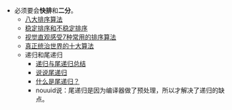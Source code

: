* 必须要会**快排**和**二分**。
	* [八大排序算法](http://blog.csdn.net/hguisu/article/details/7776068)
	* [稳定排序和不稳定排序](http://www.cnblogs.com/codingmylife/archive/2012/10/21/2732980.html)
	* [视觉直观感受7种常用的排序算法](http://blog.jobbole.com/11745/)
	* [真正统治世界的十大算法](http://blog.jobbole.com/70639/)
	* 递归和尾递归
		* [递归与尾递归总结](http://www.cnblogs.com/Anker/archive/2013/03/04/2943498.html)
		* [说说尾递归](http://www.cnblogs.com/catch/p/3495450.html)
		* [什么是尾递归？](https://www.zhihu.com/question/20761771/answer/19996299)
		* nouuid说：尾递归是因为编译器做了预处理，所以才解决了递归的缺点。